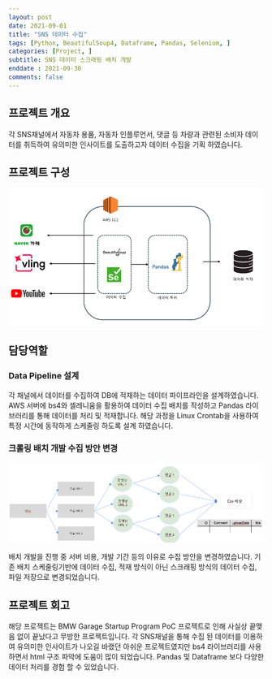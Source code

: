 ```yaml
---
layout: post
date: 2021-09-01
title: "SNS 데이터 수집"
tags: [Python, BeautifulSoup4, Dataframe, Pandas, Selenium, ]
categories: [Project, ]
subtitle: SNS 데이터 스크래핑 배치 개발
enddate : 2021-09-30
comments: false
---
```

## 프로젝트 개요


각 SNS채널에서 자동차 용품, 자동차 인플루언서, 댓글 등 차량과 관련된 소비자 데이터를 취득하여
유의미한 인사이트를 도출하고자 데이터 수집을 기획 하였습니다.


## 프로젝트 구성


![0](/assets/img/2021-09-01-SNS-데이터-수집.md/0.png)


## **담당역할**


### Data Pipeline 설계


각 채널에서 데이터를 수집하여 DB에 적재하는 데이터 파이프라인을 설계하였습니다.
AWS 서버에 bs4와 셀레니움을 활용하여 데이터 수집 배치를 작성하고 Pandas 라이브러리를 
통해 데이터를 처리 및 적재합니다.
해당 과정을 Linux Crontab을 사용하여 특정 시간에 동작하게 스케줄링 하도록 설계 하였습니다.


### 크롤링 배치 개발 수집 방안 변경


![1](/assets/img/2021-09-01-SNS-데이터-수집.md/1.png)


배치 개발을 진행 중 서버 비용, 개발 기간 등의 이유로 수집 방안을 변경하였습니다.
기존 배치 스케줄링기반에 데이터 수집, 적재 방식이 아닌 스크래핑 방식의 데이터 수집, 
파일 저장으로 변경되었습니다.


## 프로젝트 회고


해당 프로젝트는 BMW Garage Startup Program PoC 프로젝트로 인해 사실상 끝맺음 없이 
끝났다고 무방한 프로젝트입니다. 
각 SNS채널을 통해 수집 된 데이터를 이용하여 유의미한 인사이트가 나오길 바랬던 
아쉬운 프로젝트였지만 bs4 라이브러리를 사용하면서 html 구조 파악에 도움이 많이 되었습니다.
Pandas 및 Dataframe 보다 다양한 데이터 처리를 경험 할 수 있었습니다. 

